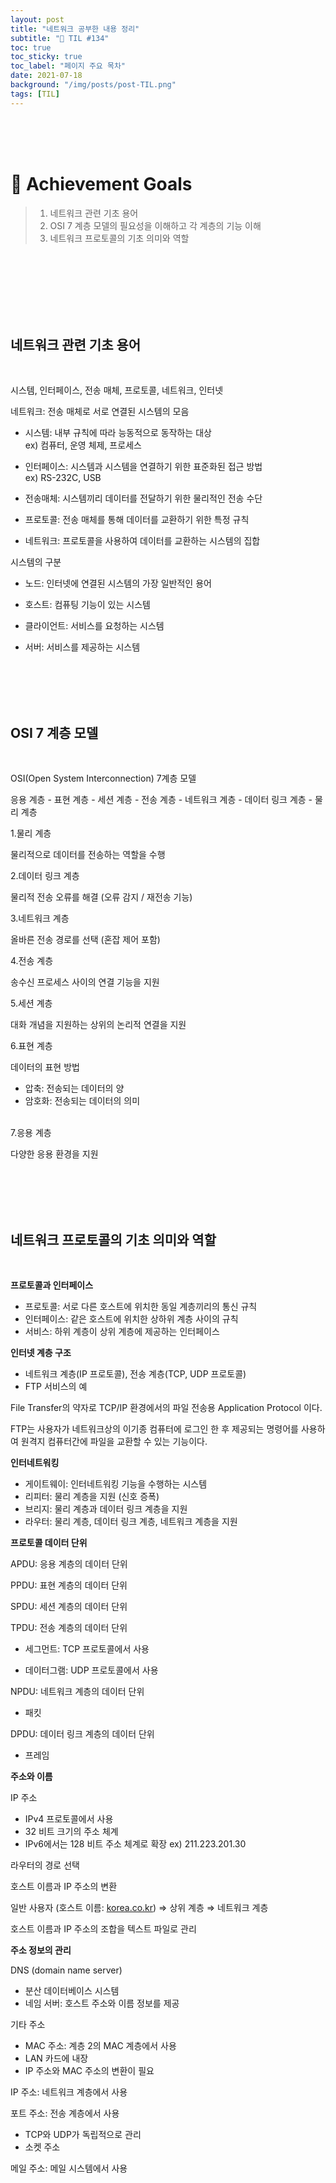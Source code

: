 ```yaml
---
layout: post
title: "네트워크 공부한 내용 정리"
subtitle: "📅 TIL #134"
toc: true
toc_sticky: true
toc_label: "페이지 주요 목차"
date: 2021-07-18
background: "/img/posts/post-TIL.png"
tags: [TIL]
---
```


<br/>
<br/>
<br/>

# 🎯 Achievement Goals

> 1. 네트워크 관련 기초 용어
> 2. OSI 7 계층 모델의 필요성을 이해하고 각 계층의 기능 이해
> 3. 네트워크 프로토콜의 기초 의미와 역할

<br/>
<br/>
<br/>
<br/>
<br/>
<br/>

## 네트워크 관련 기초 용어

<br />

시스템, 인터페이스, 전송 매체, 프로토콜, 네트워크, 인터넷

네트워크: 전송 매체로 서로 연결된 시스템의 모음

- 시스템: 내부 규칙에 따라 능동적으로 동작하는 대상<br />
  ex) 컴퓨터, 운영 체제, 프로세스

- 인터페이스: 시스템과 시스템을 연결하기 위한 표준화된 접근 방법<br />
  ex) RS-232C, USB

- 전송매체: 시스템끼리 데이터를 전달하기 위한 물리적인 전송 수단

- 프로토콜: 전송 매체를 통해 데이터를 교환하기 위한 특정 규칙

- 네트워크: 프로토콜을 사용하여 데이터를 교환하는 시스템의 집합

시스템의 구분

- 노드: 인터넷에 연결된 시스템의 가장 일반적인 용어

- 호스트: 컴퓨팅 기능이 있는 시스템

- 클라이언트: 서비스를 요청하는 시스템

- 서버: 서비스를 제공하는 시스템

<br/>
<br/>
<br/>
<br/>

## OSI 7 계층 모델

<br />

OSI(Open System Interconnection) 7계층 모델

응용 계층 - 표현 계층 - 세션 계층 - 전송 계층 - 네트워크 계층 - 데이터 링크 계층 - 물리 계층

1.물리 계층

물리적으로 데이터를 전송하는 역할을 수행

2.데이터 링크 계층

물리적 전송 오류를 해결 (오류 감지 / 재전송 기능)

3.네트워크 계층

올바른 전송 경로를 선택 (혼잡 제어 포함)

4.전송 계층

송수신 프로세스 사이의 연결 기능을 지원

5.세션 계층

대화 개념을 지원하는 상위의 논리적 연결을 지원

6.표현 계층

데이터의 표현 방법

- 압축: 전송되는 데이터의 양
- 암호화: 전송되는 데이터의 의미

<br /> 
7.응용 계층

다양한 응용 환경을 지원

<br/>
<br/>
<br/>
<br/>

## 네트워크 프로토콜의 기초 의미와 역할

<br />

**프로토콜과 인터페이스**

- 프로토콜: 서로 다른 호스트에 위치한 동일 계층끼리의 통신 규칙
- 인터페이스: 같은 호스트에 위치한 상하위 계층 사이의 규칙
- 서비스: 하위 계층이 상위 계층에 제공하는 인터페이스

**인터넷 계층 구조**

- 네트워크 계층(IP 프로토콜), 전송 계층(TCP, UDP 프로토콜)
- FTP 서비스의 예

File Transfer의 약자로 TCP/IP 환경에서의 파일 전송용 Application Protocol 이다.

FTP는 사용자가 네트워크상의 이기종 컴퓨터에 로그인 한 후 제공되는 명령어를 사용하여 원격지 컴퓨터간에 파일을 교환할 수 있는 기능이다.

**인터네트워킹**

- 게이트웨이: 인터네트워킹 기능을 수행하는 시스템
- 리피터: 물리 계층을 지원 (신호 증폭)
- 브리지: 물리 계층과 데이터 링크 계층을 지원
- 라우터: 물리 계층, 데이터 링크 계층, 네트워크 계층을 지원

**프로토콜 데이터 단위**

APDU: 응용 계층의 데이터 단위

PPDU: 표현 계층의 데이터 단위

SPDU: 세션 계층의 데이터 단위

TPDU: 전송 계층의 데이터 단위

- 세그먼트: TCP 프로토콜에서 사용

- 데이터그램: UDP 프로토콜에서 사용

NPDU: 네트워크 계층의 데이터 단위

- 패킷

DPDU: 데이터 링크 계층의 데이터 단위

- 프레임

**주소와 이름**

IP 주소

- IPv4 프로토콜에서 사용
- 32 비트 크기의 주소 체계
- IPv6에서는 128 비트 주소 체계로 확장 ex) 211.223.201.30

라우터의 경로 선택

호스트 이름과 IP 주소의 변환

일반 사용자 (호스트 이름: [korea.co.kr](http://korea.co.kr)) ⇒ 상위 계층 ⇒ 네트워크 계층

호스트 이름과 IP 주소의 조합을 텍스트 파일로 관리

**주소 정보의 관리**

DNS (domain name server)

- 분산 데이터베이스 시스템
- 네임 서버: 호스트 주소와 이름 정보를 제공

기타 주소

- MAC 주소: 계층 2의 MAC 계층에서 사용
- LAN 카드에 내장
- IP 주소와 MAC 주소의 변환이 필요

IP 주소: 네트워크 계층에서 사용

포트 주소: 전송 계층에서 사용

- TCP와 UDP가 독립적으로 관리
- 소켓 주소

메일 주소: 메일 시스템에서 사용

<br/>
<br/>
<br/>
<br/>
<br/>
